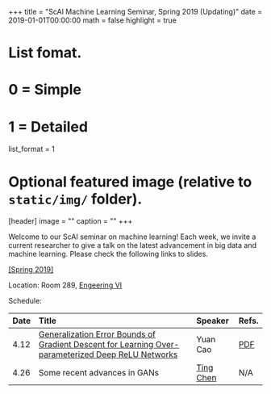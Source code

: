 +++
title = "ScAI Machine Learning Seminar, Spring 2019 (Updating)"
date = 2019-01-01T00:00:00
math = false
highlight = true

# List fomat.
#   0 = Simple
#   1 = Detailed
list_format = 1

# Optional featured image (relative to `static/img/` folder).
[header]
image = ""
caption = ""
+++

Welcome to our ScAI seminar on machine learning! Each week, we invite a current researcher to give a talk on the latest advancement in big data and machine learning. Please check the following links to slides.

[\[Spring 2019\]](https://scai.cs.ucla.edu/?page_id=373)

Location: Room 289, [Engeering VI](https://goo.gl/maps/UajRgvm2TRR2)

Schedule:

|  Date |                        Title                        |               Speaker              |  Refs. |
|:------|:----------------------------------------------------|:-----------------------------------|:-------|
| 4.12  | [Generalization Error Bounds of Gradient Descent for Learning Over-parameterized Deep ReLU Networks](https://drive.google.com/file/d/1bQmT91XQsVT0fXhWDEDt8AI7Kl9hfLcX/view) | Yuan Cao | [PDF](https://arxiv.org/abs/1902.01384) |
| 4.26  | Some recent advances in GANs  | [Ting Chen](http://web.cs.ucla.edu/~tingchen/) | N/A |
